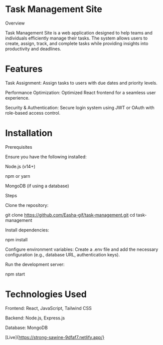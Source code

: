 # Task Management Site

Overview

Task Management Site is a web application designed to help teams and individuals efficiently manage their tasks. The system allows users to create, assign, track, and complete tasks while providing insights into productivity and deadlines.

# Features

Task Assignment: Assign tasks to users with due dates and priority levels.

Performance Optimization: Optimized React frontend for a seamless user experience.

Security & Authentication: Secure login system using JWT or OAuth with role-based access control.

# Installation

Prerequisites

Ensure you have the following installed:

Node.js (v14+)

npm or yarn

MongoDB (if using a database)

Steps

Clone the repository:

git clone https://github.com/Easha-gif/task-management.git
cd task-management

Install dependencies:

npm install

Configure environment variables:
Create a .env file and add the necessary configuration (e.g., database URL, authentication keys).

Run the development server:

npm start

# Technologies Used

Frontend: React, JavaScript, Tailwind CSS

Backend: Node.js, Express.js

Database: MongoDB 

[Live]{https://strong-sawine-9dfaf7.netlify.app/}






